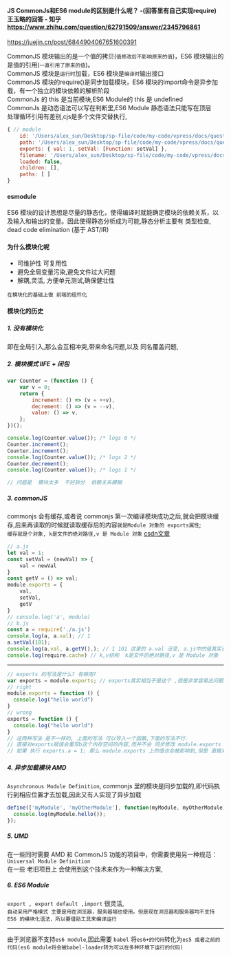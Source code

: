 #### JS   CommonJs和ES6 module的区别是什么呢？ -(回答里有自己实现require) 王玉略的回答 - 知乎 https://www.zhihu.com/question/62791509/answer/2345796861

https://juejin.cn/post/6844904067651600391   

CommonJS 模块输出的是一个值的拷贝(`值修改后不影响原来的值`)，ES6 模块输出的是值的引用(`一直引用了原来的值`)。  
CommonJS 模块是`运行时`加载，ES6 模块是`编译时`输出接口   
CommonJS 模块的require()是同步加载模块，ES6 模块的import命令是异步加载，有一个独立的模块依赖的解析阶段   
CommonJs 的 this 是当前模块,ES6 Module的 this 是 undefined  
CommonJs 是动态语法可以写在判断里,ES6 Module 静态语法只能写在顶层   
处理循环引用有差别,cjs是多个文件交替执行,  

```js
{ // module
    id: '/Users/alex_sun/Desktop/sp-file/code/my-code/vpress/docs/question/common-cmd/commonjs-example/1/a.js',
    path: '/Users/alex_sun/Desktop/sp-file/code/my-code/vpress/docs/question/common-cmd/commonjs-example/1',
    exports: { val: 1, setVal: [Function: setVal] },
    filename: '/Users/alex_sun/Desktop/sp-file/code/my-code/vpress/docs/question/common-cmd/commonjs-example/1/a.js',
    loaded: false,
    children: [],
    paths: [ ]
}
```
#### esmodule 
ES6 模块的设计思想是尽量的静态化，使得编译时就能确定模块的依赖关系，以及输入和输出的变量。因此使得静态分析成为可能,静态分析主要有 类型检查,
dead code elimination (基于 AST/IR) 




#### 为什么模块化呢
- 可维护性    可复用性  
- 避免全局变量污染,避免文件过大问题  
- 解耦,灵活, 方便单元测试,确保健壮性

`在模块化的基础上做 前端的组件化`

#### 模块化的历史
##### 1. 没有模块化
即在全局引入,那么会互相冲突,带来命名问题,以及 同名覆盖问题,
##### 2. 模块模式  IIFE + 闭包
```js
var Counter = (function () {
    var v = 0;
    return {
        increment: () => (v = ++v),
        decrement: () => (v = --v),
        value: () => v,
    };
})();

console.log(Counter.value()); /* logs 0 */
Counter.increment();
Counter.increment();
console.log(Counter.value()); /* logs 2 */
Counter.decrement();
console.log(Counter.value()); /* logs 1 */

// 问题是  模块太多  不好拆分  依赖关系模糊  
```
##### 3. commonJS  
commonjs 会有缓存,或者说 commonjs 第一次编译模块成功之后,就会把模块缓存,后来再读取的时候就读取缓存后的内容`就是Module 对象的 exports属性`;  
`缓存就是个对象, k是文件的绝对路径,v 是 Module 对象`  [csdn文章](https://blog.csdn.net/qq_45670042/article/details/119834774)  

```js
// a.js
let val = 1;
const setVal = (newVal) => {
    val = newVal
}
const getV = () => val;
module.exports = {
    val,
    setVal,
    getV
}
// console.log('a', module)
// b.js
const a = require('./a.js')
console.log(a, a.val); // 1
a.setVal(101);
console.log(a.val, a.getV(),); // 1 101 这里的 a.val 没变, a.js中的值其实已经被修改了
console.log(require.cache) // k,v结构  k是文件的绝对路径,v 是 Module 对象
```

-----------------------


```js
// exports 的写法是什么? 有嘛用? 
var exports = module.exports; // exports其实相当于是这个 ,但是非常容易出问题 如下所示
// right
module.exports = function () {
  console.log("hello world")
}
// wrong
exports = function () {
  console.log("hello world")
}
// 这两种写法 是不一样的, 上面的写法 可以导入一个函数,下面的写法不行. 
// 直接对exports赋值会重写b这个内存空间的内容,而并不会 同步修改 module.exports 的内容,即 这个涉及到 引用类型  
// 如果 执行 exports.a = 1; 那么 module.exports 上的值也会被影响到,但是 直接对exports 赋值就不行  
```

##### 4. 异步加载模块 AMD
`Asynchronous Module Definition`, commonjs 里的模块是同步加载的,即代码执行到相应位置才去加载,因此又有人实现了异步加载   

```js
define(['myModule', 'myOtherModule'], function(myModule, myOtherModule) {
  console.log(myModule.hello());
});
```

##### 5. UMD
在一些同时需要 AMD 和 CommonJS 功能的项目中，你需要使用另一种规范：`Universal Module Definition`  
在一些 老旧项目上 会使用到这个技术来作为一种解决方案,

##### 6. ES6 Module
`export , export default ,import` 很灵活,       
`自动采用严格模式 主要是用在浏览器，服务器端也使用。但是现在浏览器和服务器均不支持 ES6 的模块化语法，所以要借助工具来编译运行`  

-------------------------------


由于浏览器不支持`es6 module`,因此需要 `babel` 将`es6+的代码`转化为`es5 或者之前的代码(es6 module将会被babel-loader转为可以在多种环境下运行的代码)`  






